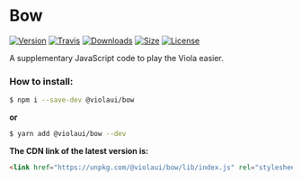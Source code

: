 # Bow

[![Version][Version]](https://www.npmjs.com/package/@violaui/bow)
[![Travis][Travis]](https://travis-ci.org/violaui/bow)
[![Downloads][Downloads]](https://www.npmjs.com/package/@violaui/bow)
[![Size][Size]](https://unpkg.com/@violaui/bow)
[![License][License]](https://github.com/violaui/bow/blob/master/LICENSE)

A supplementary JavaScript code to play the Viola easier.

### How to install:

```bash
$ npm i --save-dev @violaui/bow
```

__or__

```bash
$ yarn add @violaui/bow --dev
```

__The CDN link of the latest version is:__

```html
<link href="https://unpkg.com/@violaui/bow/lib/index.js" rel="stylesheet">
```

[Version]: https://img.shields.io/npm/v/@violaui/bow.svg?style=flat-square
[Travis]: https://img.shields.io/travis/violaui/bow.svg?style=flat-square
[Downloads]: https://img.shields.io/npm/dt/@violaui/bow.svg?style=flat-square
[Size]: https://img.shields.io/bundlephobia/minzip/@violaui/bow.svg?style=flat-square
[License]: https://img.shields.io/github/license/violaui/bow.svg?color=%23aa55aa&style=flat-square
